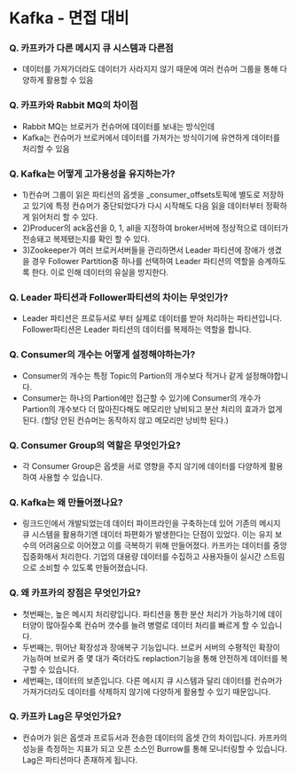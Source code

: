 # Kafka - 면접 대비

### Q. 카프카가 다른 메시지 큐 시스템과 다른점
- 데이터를 가져가더라도 데이터가 사라지지 않기 때문에 여러 컨슈머 그룹을 통해 다양하게 활용할 수 있음

### Q. 카프카와 Rabbit MQ의 차이점
- Rabbit MQ는 브로커가 컨슈머에 데이터를 보내는 방식인데
- Kafka는 컨슈머가 브로커에서 데이터를 가져가는 방식이기에 유연하게 데이터를 처리할 수 있음

### Q. Kafka는 어떻게 고가용성을 유지하는가?
- 1)컨슈머 그룹이 읽은 파티션의 옵셋을 _consumer_offsets토픽에 별도로 저장하고 있기에 특정 컨슈머가 중단되었다가 다시 시작해도 다음 읽을 데이터부터 정확하게 읽어처리 할 수 있다.
- 2)Producer의 ack옵션을 0, 1, all을 지정하여 broker서버에 정상적으로 데이터가 전송돼고 복제됐는지를 확인 할 수 있다.
- 3)Zookeeper가 여러 브로커서버들을 관리하면서 Leader 파티션에 장애가 생겼을 경우 Follower Partition중 하나를 선택하여 Leader 파티션의 역할을 승계하도록 한다. 이로 인해 데이터의 유실을 방지한다.

### Q. Leader 파티션과 Follower파티션의 차이는 무엇인가?
- Leader 파티션은 프로듀서로 부터 실제로 데이터를 받아 처리하는 파티션입니다. Follower파티션은 Leader 파티션의 데이터를 복제하는 역할을 합니다.

### Q. Consumer의 개수는 어떻게 설정해야하는가?
- Consumer의 개수는 특정 Topic의 Partion의 개수보다 적거나 같게 설정해야합니다.
- Consumer는 하나의 Partion에만 접근할 수 있기에 Consumer의 개수가 Partion의 개수보다 더 많아진다해도 메모리만 낭비되고 분산 처리의 효과가 없게 된다. (할당 안된 컨슈머는 동작하지 않고 메모리만 낭비학 된다.)

### Q. Consumer Group의 역할은 무엇인가요?
- 각 Consumer Group은 옵셋을 서로 영향을 주지 않기에 데이터를 다양하게 활용하여 사용할 수 있습니다.

### Q. Kafka는 왜 만들어졌나요?
- 링크드인에서 개발되었는데 데이터 파이프라인을 구축하는데 있어 기존의 메시지 큐 시스템을 활용하기엔 데이터 파편화가 발생한다는 단점이 있었다. 이는 유지 보수의 어려움으로 이어졌고 이를 극복하기 위해 만들어졌다. 카프카는 데이터를 중앙 집중화해서 처리한다. 기업의 대용량 데이터를 수집하고 사용자들이 실시간 스트림으로 소비할 수 있도록 만들어졌습니다.

### Q. 왜 카프카의 장점은 무엇인가요?
- 첫번째는, 높은 메시지 처리량입니다. 파티션을 통한 분산 처리가 가능하기에 데이터양이 많아질수록 컨슈머 갯수를 늘려 병렬로 데이터 처리를 빠르게 할 수 있습니다.
- 두번째는, 뛰어난 확장성과 장애복구 기능입니다. 브로커 서버의 수평적인 확장이 가능하며 브로커 중 몇 대가 죽더라도 replaction기능을 통해 안전하게 데이터를 복구할 수 있습니다.
- 세번째는, 데이터의 보존입니다. 다른 메시지 큐 시스템과 달리 데이터를 컨슈머가 가져가더라도 데이터를 삭제하지 않기에 다양하게 활용할 수 있기 때문입니다.

### Q. 카프카 Lag은 무엇인가요?
- 컨슈머가 읽은 옵셋과 프로듀서과 전송한 데이터의 옵셋 간의 차이입니다. 카프카의 성능을 측정하는 지표가 되고 오픈 소스인 Burrow를 통해 모니터링할 수 있습니다. Lag은 파티션마다 존재하게 됩니다.

